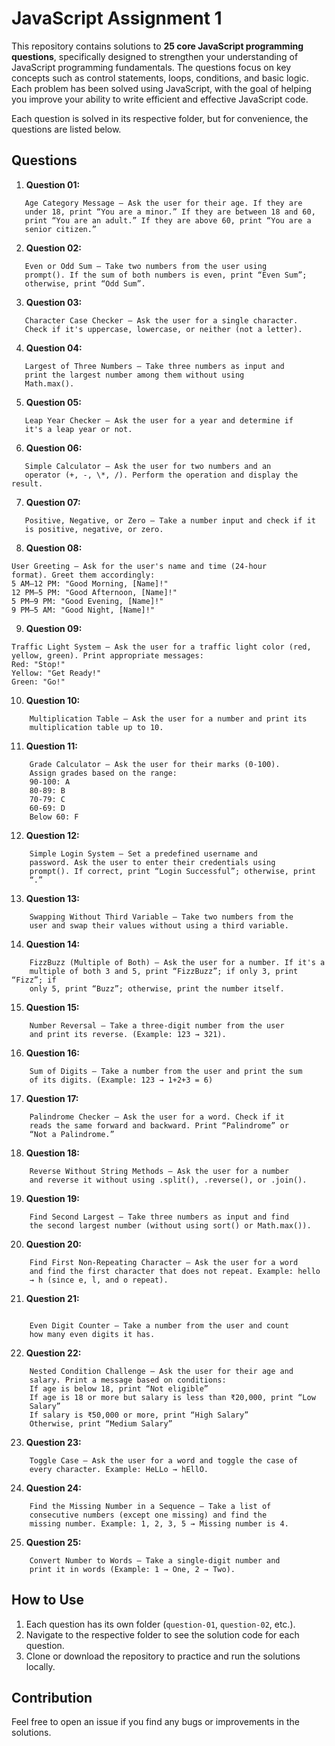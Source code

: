 # JavaScript Assignment 1

This repository contains solutions to **25 core JavaScript programming questions**, specifically designed to strengthen your understanding of JavaScript programming fundamentals. The questions focus on key concepts such as control statements, loops, conditions, and basic logic. Each problem has been solved using JavaScript, with the goal of helping you improve your ability to write efficient and effective JavaScript code.

Each question is solved in its respective folder, but for convenience, the questions are listed below.

## Questions

1. **Question 01:**

```
   Age Category Message – Ask the user for their age. If they are
   under 18, print “You are a minor.” If they are between 18 and 60,
   print “You are an adult.” If they are above 60, print “You are a
   senior citizen.”
```

2. **Question 02:**

```
   Even or Odd Sum – Take two numbers from the user using
   prompt(). If the sum of both numbers is even, print “Even Sum”;
   otherwise, print “Odd Sum”.
```

3. **Question 03:**

```
   Character Case Checker – Ask the user for a single character.
   Check if it's uppercase, lowercase, or neither (not a letter).
```

4. **Question 04:**

```
   Largest of Three Numbers – Take three numbers as input and
   print the largest number among them without using
   Math.max().
```

5. **Question 05:**

```
   Leap Year Checker – Ask the user for a year and determine if
   it's a leap year or not.
```

6. **Question 06:**

```
   Simple Calculator – Ask the user for two numbers and an
   operator (+, -, \*, /). Perform the operation and display the result.
```

7. **Question 07:**

```
   Positive, Negative, or Zero – Take a number input and check if it
   is positive, negative, or zero.
```

8. **Question 08:**

```
User Greeting – Ask for the user's name and time (24-hour
format). Greet them accordingly:
5 AM–12 PM: "Good Morning, [Name]!"
12 PM–5 PM: "Good Afternoon, [Name]!"
5 PM–9 PM: "Good Evening, [Name]!"
9 PM–5 AM: "Good Night, [Name]!"
```

9. **Question 09:**

```
Traffic Light System – Ask the user for a traffic light color (red,
yellow, green). Print appropriate messages:
Red: "Stop!"
Yellow: "Get Ready!"
Green: "Go!"
```

10. **Question 10:**

```
    Multiplication Table – Ask the user for a number and print its
    multiplication table up to 10.
```

11. **Question 11:**

```
    Grade Calculator – Ask the user for their marks (0-100).
    Assign grades based on the range:
    90-100: A
    80-89: B
    70-79: C
    60-69: D
    Below 60: F
```

12. **Question 12:**

```
    Simple Login System – Set a predefined username and
    password. Ask the user to enter their credentials using
    prompt(). If correct, print “Login Successful”; otherwise, print
    “.”
```

13. **Question 13:**

```
    Swapping Without Third Variable – Take two numbers from the
    user and swap their values without using a third variable.
```

14. **Question 14:**

```
    FizzBuzz (Multiple of Both) – Ask the user for a number. If it's a
    multiple of both 3 and 5, print “FizzBuzz”; if only 3, print “Fizz”; if
    only 5, print “Buzz”; otherwise, print the number itself.
```

15. **Question 15:**

```
    Number Reversal – Take a three-digit number from the user
    and print its reverse. (Example: 123 → 321).
```

16. **Question 16:**

```
    Sum of Digits – Take a number from the user and print the sum
    of its digits. (Example: 123 → 1+2+3 = 6)
```

17. **Question 17:**

```
    Palindrome Checker – Ask the user for a word. Check if it
    reads the same forward and backward. Print “Palindrome” or
    “Not a Palindrome.”
```

18. **Question 18:**

```
    Reverse Without String Methods – Ask the user for a number
    and reverse it without using .split(), .reverse(), or .join().
```

19. **Question 19:**

```
    Find Second Largest – Take three numbers as input and find
    the second largest number (without using sort() or Math.max()).
```

20. **Question 20:**

```
    Find First Non-Repeating Character – Ask the user for a word
    and find the first character that does not repeat. Example: hello
    → h (since e, l, and o repeat).
```

21. **Question 21:**

```

    Even Digit Counter – Take a number from the user and count
    how many even digits it has.
```

22. **Question 22:**

```
    Nested Condition Challenge – Ask the user for their age and
    salary. Print a message based on conditions:
    If age is below 18, print “Not eligible”
    If age is 18 or more but salary is less than ₹20,000, print “Low
    Salary”
    If salary is ₹50,000 or more, print “High Salary”
    Otherwise, print “Medium Salary”
```

23. **Question 23:**

```
    Toggle Case – Ask the user for a word and toggle the case of
    every character. Example: HeLLo → hEllO.
```

24. **Question 24:**

```
    Find the Missing Number in a Sequence – Take a list of
    consecutive numbers (except one missing) and find the
    missing number. Example: 1, 2, 3, 5 → Missing number is 4.
```

25. **Question 25:**

```
    Convert Number to Words – Take a single-digit number and
    print it in words (Example: 1 → One, 2 → Two).
```

## How to Use

1. Each question has its own folder (`question-01`, `question-02`, etc.).
2. Navigate to the respective folder to see the solution code for each question.
3. Clone or download the repository to practice and run the solutions locally.

## Contribution

Feel free to open an issue if you find any bugs or improvements in the solutions.
